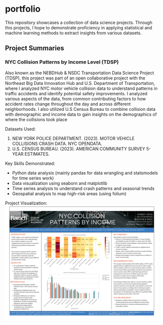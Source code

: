 # portfolio

This repository showcases a collection of data science projects. Through this projects, I hope to demonstrate proficiency in applying statistical and machine learning methods to extract insights from various datasets.

## Project Summaries
### NYC Collision Patterns by Income Level (TDSP)
Also known as the NEBDHub & NSDC Transportation Data Science Project (TDSP), this project was part of an open collaborative project with the Northeast Big Data Innovation Hub and U.S. Department of Transportation, where I analyzed NYC motor vehicle collision data to understand patterns in traffic accidents and identify potential safety improvements. I analyzed various aspects of the data, from common contributing factors to how accident rates change throughout the day and across different neighborhoods. I also utilized U.S Census Bureau to combine collision data with demographic and income data to gain insights on the demographics of where the collisions took place

Datasets Used:
1. NEW YORK POLICE DEPARTMENT. (2023). MOTOR VEHICLE COLLISIONS CRASH DATA. NYC OPENDATA.
2. U.S. CENSUS BUREAU. (2023). AMERICAN COMMUNITY SURVEY 5-YEAR ESTIMATES.

Key Skills Demonstrated:
* Python data analysis (mainly pandas for data wrangling and statsmodels for time series work)
* Data visualization using seaborn and matplotlib
* Time series analysis to understand crash patterns and seasonal trends
* Geospatial analysis to map high-risk areas (using folium)

Project Visualization:
![Alt text](NYC%20Collision%20Patterns%20by%20Income%20Level%20(TDSP)/TDSP%20Posterboard.jpg)
